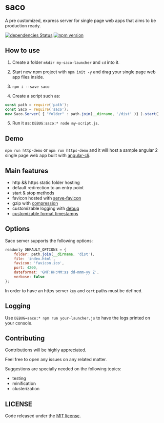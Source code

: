 # saco

A pre customized, express server for single page web apps that aims to be production ready.

[![dependencies Status](https://david-dm.org/bertolo1988/saco/status.svg)](https://david-dm.org/bertolo1988/saco)
[![npm version](https://badge.fury.io/js/saco.svg)](https://badge.fury.io/js/saco)

## How to use

1. Create a folder `mkdir my-saco-launcher` and `cd` into it.

2. Start new npm project with `npm init -y` and drag your single page web app files inside. 

3. `npm i --save saco`

4. Create a script such as:

```javascript
const path = require('path');
const Saco = require('saco');
new Saco.Server( { "folder" : path.join(__dirname, '/dist' )} ).start();
```

5. Run it as: `DEBUG:saco:* node my-script.js`.

## Demo

`npm run http-demo` or `npm run https-demo` and it will host a sample angular 2 single page web app built with [angular-cli](https://github.com/angular/angular-cli).

## Main features

* http && https static folder hosting
* default redirection to an entry point
* start & stop methods
* favicon hosted with [serve-favicon](https://github.com/expressjs/serve-favicon)
* gzip with [compression](https://github.com/expressjs/compression)
* customizable logging with [debug](https://github.com/visionmedia/debug)
* [customizable format timestamps](https://github.com/felixge/node-dateformat) 

## Options

Saco server supports the following options:
```javascript
readonly DEFAULT_OPTIONS = {
    folder: path.join(__dirname, 'dist'),
    file: 'index.html',
    favicon: 'favicon.ico',
    port: 4200,
    dateformat: 'GMT:HH:MM:ss dd-mmm-yy Z',
    verbose: false
};
```

In order to have an https server `key` and `cert` paths must be defined.

## Logging

Use `DEBUG=saco:* npm run your-launcher.js` to have the logs printed on your console.

## Contributing

Contributions will be highly appreciated.

Feel free to open any issues on any related matter.

Suggestions are specially needed on the following topics:

* testing
* minification
* clusterization

## LICENSE

Code released under the [MIT license](./LICENSE).